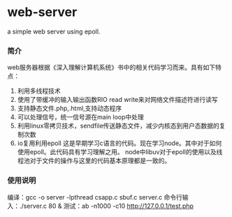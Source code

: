 # web-server
a simple web server using epoll.
### 简介
web服务器根据《深入理解计算机系统》书中的相关代码学习而来。具有如下特点：
1. 利用多线程技术
2. 使用了带缓冲的输入输出函数RIO read write来对网络文件描述符进行读写
3. 支持静态文件.php,.html,支持动态程序
4. 可以处理信号，统一信号源在main loop中处理
5. 利用linux零拷贝技术，sendfile传送静态文件，减少内核态到用户态数据的复制次数
6. io复用利用epoll
这是早期学习c语言的代码。现在学习node。其中对于如何使用epoll。此代码具有学习理解之用。
node中libuv对于epoll的使用以及线程池对于文件的操作与这里的代码基本原理都是一致的。

### 使用说明
编译：gcc -o server -lpthread csapp.c sbuf.c server.c
命令行输入：./server.c 80 &
测试：ab -n1000 -c10  http://127.0.0.1/test.php


